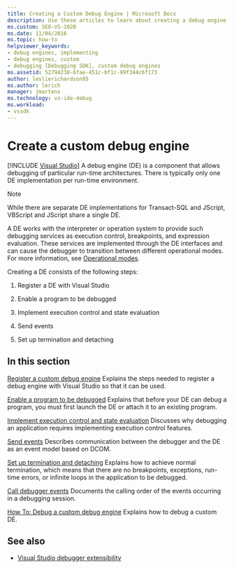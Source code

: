 ```yaml
---
title: Creating a Custom Debug Engine | Microsoft Docs
description: Use these articles to learn about creating a debug engine that allows debugging of particular run-time architectures.
ms.custom: SEO-VS-2020
ms.date: 11/04/2016
ms.topic: how-to
helpviewer_keywords:
- debug engines, implementing
- debug engines, custom
- debugging [Debugging SDK], custom debug engines
ms.assetid: 52794238-6fae-451c-bf1c-99f344c6f173
author: leslierichardson95
ms.author: lerich
manager: jmartens
ms.technology: vs-ide-debug
ms.workload:
- vssdk
---
```

# Create a custom debug engine

 [!INCLUDE [Visual Studio](~/includes/applies-to-version/vs-windows-only.md)]
A debug engine (DE) is a component that allows debugging of particular run-time architectures. There is typically only one DE implementation per run-time environment.

> [!NOTE]
> While there are separate DE implementations for Transact-SQL and JScript, VBScript and JScript share a single DE.

 A DE works with the interpreter or operation system to provide such debugging services as execution control, breakpoints, and expression evaluation. These services are implemented through the DE interfaces and can cause the debugger to transition between different operational modes. For more information, see [Operational modes](../../extensibility/debugger/operational-modes.md).

 Creating a DE consists of the following steps:

1. Register a DE with Visual Studio

2. Enable a program to be debugged

3. Implement execution control and state evaluation

4. Send events

5. Set up termination and detaching

## In this section
 [Register a custom debug engine](../../extensibility/debugger/registering-a-custom-debug-engine.md)
 Explains the steps needed to register a debug engine with Visual Studio so that it can be used.

 [Enable a program to be debugged](../../extensibility/debugger/enabling-a-program-to-be-debugged.md)
 Explains that before your DE can debug a program, you must first launch the DE or attach it to an existing program.

 [Implement execution control and state evaluation](../../extensibility/debugger/execution-control-and-state-evaluation.md)
 Discusses why debugging an application requires implementing execution control features.

 [Send events](../../extensibility/debugger/sending-events.md)
 Describes communication between the debugger and the DE as an event model based on DCOM.

 [Set up termination and detaching](../../extensibility/debugger/termination-and-detaching.md)
 Explains how to achieve normal termination, which means that there are no breakpoints, exceptions, run-time errors, or infinite loops in the application to be debugged.

 [Call debugger events](../../extensibility/debugger/calling-debugger-events.md)
 Documents the calling order of the events occurring in a debugging session.

 [How To: Debug a custom debug engine](../../extensibility/debugger/how-to-debug-a-custom-debug-engine.md)
 Explains how to debug a custom DE.

## See also
- [Visual Studio debugger extensibility](../../extensibility/debugger/visual-studio-debugger-extensibility.md)
